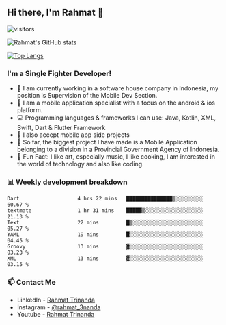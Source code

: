 ## Hi there, I'm Rahmat 👋
![visitors](https://visitor-badge.glitch.me/badge?page_id=https://github.com/rahmat3nanda/)

![Rahmat's GitHub stats](https://github-readme-stats.vercel.app/api?username=rahmat3nanda&count_private=true&show_icons=true&theme=radical)

[![Top Langs](https://github-readme-stats.vercel.app/api/top-langs/?username=rahmat3nanda&show_icons=true&theme=radical&layout=compact)](https://github.com/rahmat3nanda/github-readme-stats)

### I'm a Single Fighter Developer!
- :office: I am currently working in a software house company in Indonesia, my position is Supervision of the Mobile Dev Section.
- :iphone: I am a mobile application specialist with a focus on the android & ios platform.
- :computer: Programming languages & frameworks I can use: Java, Kotlin, XML, Swift, Dart & Flutter Framework
- :handshake: I also accept mobile app side projects
- :police_car: So far, the biggest project I have made is a Mobile Application belonging to a division in a Provincial Government Agency of Indonesia.
- :notebook: Fun Fact: I like art, especially music, I like cooking, I am interested in the world of technology and also like coding.

### 📊 Weekly development breakdown

<!--START_SECTION:waka-->

```text
Dart                   4 hrs 22 mins   ███████████████▒░░░░░░░░░   60.67 %
textmate               1 hr 31 mins    █████▒░░░░░░░░░░░░░░░░░░░   21.13 %
Text                   22 mins         █▒░░░░░░░░░░░░░░░░░░░░░░░   05.27 %
YAML                   19 mins         █░░░░░░░░░░░░░░░░░░░░░░░░   04.45 %
Groovy                 13 mins         ▓░░░░░░░░░░░░░░░░░░░░░░░░   03.23 %
XML                    13 mins         ▓░░░░░░░░░░░░░░░░░░░░░░░░   03.15 %
```

<!--END_SECTION:waka-->

### 📫 Contact Me
- LinkedIn - [Rahmat Trinanda](https://www.linkedin.com/in/rahmat-trinanda/)
- Instagram - [@rahmat_3nanda](https://www.instagram.com/rahmat_3nanda/)
- Youtube - [Rahmat Trinanda](https://www.youtube.com/channel/UCmhq5_o2cDpYsTtBl24XEAw)
